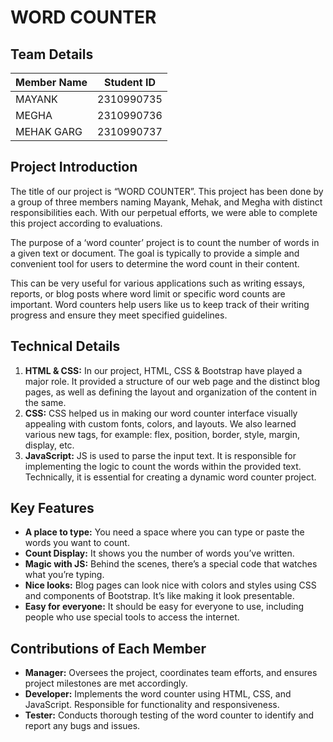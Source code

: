 # WORD COUNTER

## Team Details

| Member Name | Student ID   |
|-------------|--------------|
| MAYANK      | 2310990735   |
| MEGHA       | 2310990736   |
| MEHAK GARG  | 2310990737   |

## Project Introduction
The title of our project is “WORD COUNTER”. This project has been done by a group of three members naming Mayank, Mehak, and Megha with distinct responsibilities each. With our perpetual efforts, we were able to complete this project according to evaluations.

The purpose of a ‘word counter’ project is to count the number of words in a given text or document. The goal is typically to provide a simple and convenient tool for users to determine the word count in their content.

This can be very useful for various applications such as writing essays, reports, or blog posts where word limit or specific word counts are important. Word counters help users like us to keep track of their writing progress and ensure they meet specified guidelines.

## Technical Details
1. **HTML & CSS:** In our project, HTML, CSS & Bootstrap have played a major role. It provided a structure of our web page and the distinct blog pages, as well as defining the layout and organization of the content in the same.
2. **CSS:** CSS helped us in making our word counter interface visually appealing with custom fonts, colors, and layouts. We also learned various new tags, for example: flex, position, border, style, margin, display, etc.
3. **JavaScript:** JS is used to parse the input text. It is responsible for implementing the logic to count the words within the provided text. Technically, it is essential for creating a dynamic word counter project.

## Key Features
- **A place to type:** You need a space where you can type or paste the words you want to count.
- **Count Display:** It shows you the number of words you’ve written.
- **Magic with JS:** Behind the scenes, there’s a special code that watches what you’re typing.
- **Nice looks:** Blog pages can look nice with colors and styles using CSS and components of Bootstrap. It’s like making it look presentable.
- **Easy for everyone:** It should be easy for everyone to use, including people who use special tools to access the internet.

## Contributions of Each Member
- **Manager:** Oversees the project, coordinates team efforts, and ensures project milestones are met accordingly.
- **Developer:** Implements the word counter using HTML, CSS, and JavaScript. Responsible for functionality and responsiveness.
- **Tester:** Conducts thorough testing of the word counter to identify and report any bugs and issues.
